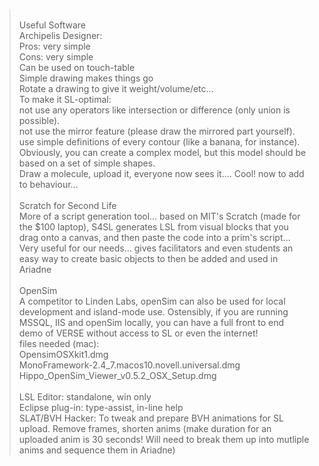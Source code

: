 > <br />Useful Software
> <br />Archipelis Designer:
> <br />Pros: very simple
> <br />Cons: very simple
> <br />Can be used on touch-table
> <br />Simple drawing makes things go
> <br />Rotate a drawing to give it weight/volume/etc...
> <br />To make it SL-optimal:
> <br />not use any operators like intersection or difference (only union is possible).
> <br />not use the mirror feature (please draw the mirrored part yourself).
> <br />use simple definitions of every contour (like a banana, for instance). Obviously, you can create a complex model, but this model should be based on a set of simple shapes.
> <br />Draw a molecule, upload it, everyone now sees it…. Cool! now to add to behaviour...
> <br /><br />Scratch for Second Life
> <br />More of a script generation tool… based on MIT's Scratch (made for the $100 laptop), S4SL generates LSL from visual blocks that you drag onto a canvas, and then paste the code into a prim's script…
> <br />Very useful for our needs… gives facilitators and even students an easy way to create basic objects to then be added and used in Ariadne
> <br /><br />OpenSim
> <br />A competitor to Linden Labs, openSim can also be used for local development and island-mode use. Ostensibly, if you are running MSSQL, IIS and openSim locally, you can have a full front to end demo of VERSE without access to SL or even the internet!
> <br />files needed (mac):
> <br />   OpensimOSXkit1.dmg
> <br />   MonoFramework-2.4\_7.macos10.novell.universal.dmg
> <br />   Hippo\_OpenSim\_Viewer\_v0.5.2\_OSX\_Setup.dmg
> <br /><br />LSL Editor: standalone, win only
> <br />Eclipse plug-in: type-assist, in-line help
> <br />SLAT/BVH Hacker: To tweak and prepare BVH animations for SL upload. Remove frames, shorten anims (make duration for an uploaded anim is 30 seconds! Will need to break them up into mutliple anims and sequence them in Ariadne)

